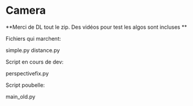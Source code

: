 # Camera


**Merci de DL tout le zip. Des vidéos pour test les algos sont incluses **


Fichiers qui marchent:

simple.py
distance.py

Script en cours de dev:

perspectivefix.py


Script poubelle:

main_old.py
